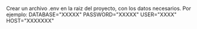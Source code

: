 Crear un archivo .env en la raiz del proyecto, con los datos necesarios. Por ejemplo:
DATABASE="XXXXX"
PASSWORD="XXXXX"
USER="XXXX"
HOST="XXXXXXX"